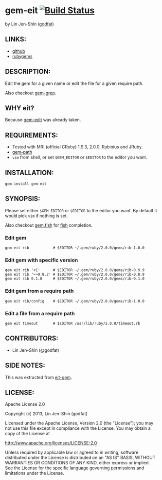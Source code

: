 # gem-eit [![Build Status](https://secure.travis-ci.org/godfat/gem-eit.png?branch=master)](http://travis-ci.org/godfat/gem-eit)

by Lin Jen-Shin ([godfat](http://godfat.org))

## LINKS:

* [github](https://github.com/godfat/gem-eit)
* [rubygems](https://rubygems.org/gems/gem-eit)

## DESCRIPTION:

Edit the gem for a given name or edit the file for a given require path.

Also checkout [gem-grep][].

[gem-grep]: https://github.com/godfat/gem-grep

## WHY eit?

Because [gem-edit][] was already taken.

[gem-edit]: http://rubygems.org/gems/gem-edit

## REQUIREMENTS:

* Tested with MRI (official CRuby) 1.9.3, 2.0.0, Rubinius and JRuby.
* [gem-path](https://github.com/godfat/gem-path)
* `vim` from shell, or set `$GEM_EDITOR` or `$EDITOR` to the editor you want.

## INSTALLATION:

    gem install gem-eit

## SYNOPSIS:

Please set either `$GEM_EDITOR` or `$EDITOR` to the editor you want.
By default it would pick `vim` if nothing is set.

Also checkout [gem.fish][] for [fish][] completion.

[gem.fish]: https://github.com/godfat/dev-tool/blob/master/.config/fish/completions/gem.fish
[fish]: http://fishshell.com/

### Edit gem

    gem eit rib           # $EDITOR ~/.gem/ruby/2.0.0/gems/rib-1.0.0

### Edit gem with specific version

    gem eit rib '<1'      # $EDITOR ~/.gem/ruby/2.0.0/gems/rib-0.9.9
    gem eit rib '~>0.8.2' # $EDITOR ~/.gem/ruby/2.0.0/gems/rib-0.8.9
    gem eit rib 0.1.0     # $EDITOR ~/.gem/ruby/2.0.0/gems/rib-0.1.0

### Edit gem from a require path

    gem eit rib/config    # $EDITOR ~/.gem/ruby/2.0.0/gems/rib-1.0.0

### Edit a file from a require path

    gem eit timeout       # $EDITOR /usr/lib/ruby/2.0.0/timeout.rb

## CONTRIBUTORS:

* Lin Jen-Shin (@godfat)

## SIDE NOTES:

This was extracted from [eit-gem][].

[eit-gem]: https://github.com/godfat/dev-tool/blob/eaafad940ee3c274cccddf831e04216969223146/bin/eit-gem

## LICENSE:

Apache License 2.0

Copyright (c) 2013, Lin Jen-Shin (godfat)

Licensed under the Apache License, Version 2.0 (the "License");
you may not use this file except in compliance with the License.
You may obtain a copy of the License at

<http://www.apache.org/licenses/LICENSE-2.0>

Unless required by applicable law or agreed to in writing, software
distributed under the License is distributed on an "AS IS" BASIS,
WITHOUT WARRANTIES OR CONDITIONS OF ANY KIND, either express or implied.
See the License for the specific language governing permissions and
limitations under the License.
